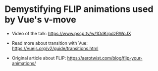 # Demystifying FLIP animations used by Vue's v-move

- Video of the talk: https://www.pscp.tv/w/1OdKrpdzRWpJX

- Read more about transition with Vue: https://vuejs.org/v2/guide/transitions.html

- Original article about FLIP: https://aerotwist.com/blog/flip-your-animations/

